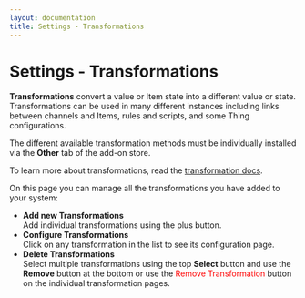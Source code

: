 ```yaml
---
layout: documentation
title: Settings - Transformations
---
```


# Settings - Transformations

<!-- START MAINUI SIDEBAR DOC - DO NOT REMOVE -->
**Transformations** convert a value or Item state into a different value or state.
Transformations can be used in many different instances including links between channels and Items, rules and scripts, and some Thing configurations.

The different available transformation methods must be individually installed via the **Other** tab of the add-on store.

To learn more about transformations, read the [transformation docs]({{base}}/configuration/transformations.html).

On this page you can manage all the transformations you have added to your system:

- **Add new Transformations**<br>
  Add individual transformations using the <!--F7:blue plus_circle_fill --> plus button.
- **Configure Transformations**<br>
  Click on any transformation in the list to see its configuration page.
- **Delete Transformations**<br>
  Select multiple transformations using the top **Select** button and use the **Remove** button at the bottom or use the <span style="color: red">Remove Transformation</span> button on the individual transformation pages.
<!-- END MAINUI SIDEBAR DOC - DO NOT REMOVE -->
